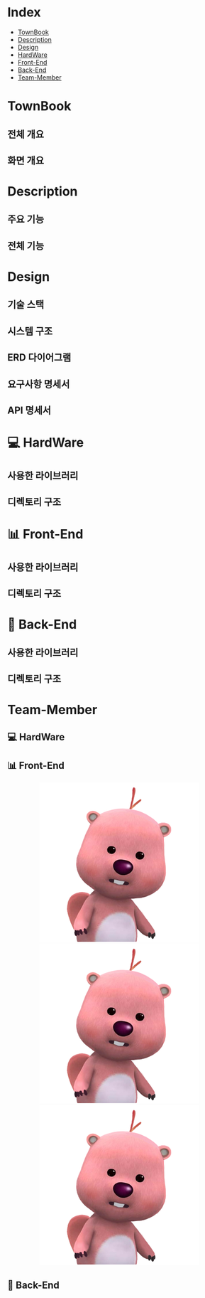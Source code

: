 # Index

-   [TownBook](#townbook)
-   [Description](#description)
-   [Design](#design)
-   [HardWare](#hardware)
-   [Front-End](#front-end)
-   [Back-End](#back-end)
-   [Team-Member](#team-member)

# TownBook

## 전체 개요

## 화면 개요

# Description

## 주요 기능

## 전체 기능

# Design

## 기술 스택

## 시스템 구조

## ERD 다이어그램

## 요구사항 명세서

## API 명세서

# :computer: HardWare

## 사용한 라이브러리

## 디렉토리 구조

# :bar_chart: Front-End

## 사용한 라이브러리

## 디렉토리 구조

# :telescope: Back-End

## 사용한 라이브러리

## 디렉토리 구조

# Team-Member

## :computer: HardWare

## :bar_chart: Front-End

<p align="center">
<img src="./readmeAsset/null.png">
<img src="./readmeAsset/null.png">
<img src="./readmeAsset/null.png">
</p>

## :telescope: Back-End

